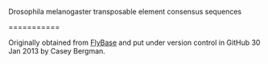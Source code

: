 Drosophila melanogaster transposable element consensus sequences

===========

Originally obtained from [FlyBase](ftp://ftp.flybase.net/releases/FB2013_01/precomputed_files/transposons/transposon_sequence_set.embl.txt.gz) and put under version control in GitHub 30 Jan 2013 by Casey Bergman.
